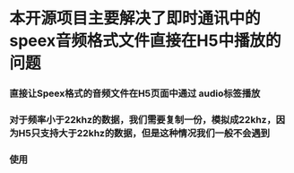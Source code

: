 # 本开源项目主要解决了即时通讯中的speex音频格式文件直接在H5中播放的问题

### 直接让Speex格式的音频文件在H5页面中通过 audio标签播放

### 对于频率小于22khz的数据，我们需要复制一份，模拟成22khz，因为H5只支持大于22khz的数据，但是这种情况我们一般不会遇到

### 使用<script>标签引入源码

### 如果你想要在页面中通过写死的形式 静态播放 speex文件 引入后源码在全局顶部调用函数  initAudio()  

### 如果你的<audio>标签中  src属性是动态的，那么请你每次修改src属性前调用函数initAudio()，否则不可以播放speex格式的音频文件

### speex格式音频文件，后缀可能是ogg的，但是任然可以播放

### 本项目不支持任何模块化  禁止在框架中通过 import或者require导入  

### MVVM框架和原生的JS使用方法都是通过script引入，全局调用initAudio函数

### 只能通过script引入，谢谢！ 

# English 

# This open source project addresses the issue of speex audio files being played directly into H5 in instant messaging
### Direct Speex audio files to the audio tag on H5 pages
### For data with frequency less than 22khz, we need to copy it and simulate it as 22khz, because H5 only supports data larger than 22khz, but we will not encounter this kind of situation
### Use <script> tag to introduce source code
### If you want to play the speex file statically on the page by writing it out, call the function initAudio() at the top of the global table
### If the SRC attribute in your <audio> tag is dynamic, call the function initAudio() every time you change the SRC attribute, otherwise you cannot play speex audio files
### speex format audio file, suffix may be ogg, but still playable
### This project does not support any modularity that prohibits imports or require imports from the framework
### Both the MVVM framework and native JS use methods are introduced through script and call initAudio function globally
### Can only be introduced through script, thanks!




